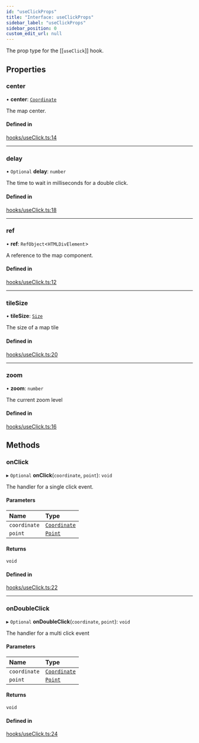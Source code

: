 ```yaml
---
id: "useClickProps"
title: "Interface: useClickProps"
sidebar_label: "useClickProps"
sidebar_position: 0
custom_edit_url: null
---
```


The prop type for the [[`useClick`]] hook.

## Properties

### center

• **center**: [`Coordinate`](Coordinate.md)

The map center.

#### Defined in

[hooks/useClick.ts:14](https://github.com/rob-blackbourn/jetblack-map/blob/32451b5/src/hooks/useClick.ts#L14)

___

### delay

• `Optional` **delay**: `number`

The time to wait in milliseconds for a double click.

#### Defined in

[hooks/useClick.ts:18](https://github.com/rob-blackbourn/jetblack-map/blob/32451b5/src/hooks/useClick.ts#L18)

___

### ref

• **ref**: `RefObject`<`HTMLDivElement`\>

A reference to the map component.

#### Defined in

[hooks/useClick.ts:12](https://github.com/rob-blackbourn/jetblack-map/blob/32451b5/src/hooks/useClick.ts#L12)

___

### tileSize

• **tileSize**: [`Size`](Size.md)

The size of a map tile

#### Defined in

[hooks/useClick.ts:20](https://github.com/rob-blackbourn/jetblack-map/blob/32451b5/src/hooks/useClick.ts#L20)

___

### zoom

• **zoom**: `number`

The current zoom level

#### Defined in

[hooks/useClick.ts:16](https://github.com/rob-blackbourn/jetblack-map/blob/32451b5/src/hooks/useClick.ts#L16)

## Methods

### onClick

▸ `Optional` **onClick**(`coordinate`, `point`): `void`

The handler for a single click event.

#### Parameters

| Name | Type |
| :------ | :------ |
| `coordinate` | [`Coordinate`](Coordinate.md) |
| `point` | [`Point`](../modules.md#point) |

#### Returns

`void`

#### Defined in

[hooks/useClick.ts:22](https://github.com/rob-blackbourn/jetblack-map/blob/32451b5/src/hooks/useClick.ts#L22)

___

### onDoubleClick

▸ `Optional` **onDoubleClick**(`coordinate`, `point`): `void`

The handler for a multi click event

#### Parameters

| Name | Type |
| :------ | :------ |
| `coordinate` | [`Coordinate`](Coordinate.md) |
| `point` | [`Point`](../modules.md#point) |

#### Returns

`void`

#### Defined in

[hooks/useClick.ts:24](https://github.com/rob-blackbourn/jetblack-map/blob/32451b5/src/hooks/useClick.ts#L24)
